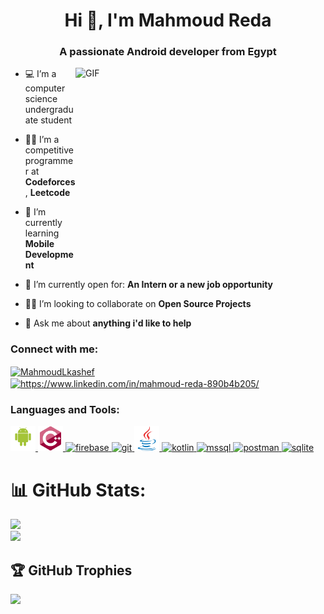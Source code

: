 <h1 align="center">Hi 👋, I'm Mahmoud Reda</h1>
<h3 align="center">A passionate Android developer from Egypt</h3>

<img align="right" alt="GIF" src="https://github.com/mahmoud-reda12/mahmoud-reda12/blob/main/code.gif?raw=true" width="400" height="300" />

- 💻 I’m a computer science undergraduate student 

- 👨‍💻 I’m a competitive programmer at **Codeforces**, **Leetcode**

- 🔭 I’m currently learning **Mobile Development**

- 🤝 I’m currently open for: **An Intern or a new job opportunity**

- 👨‍🔧 I’m looking to collaborate on **Open Source Projects**

- 💬 Ask me about **anything i'd like to help**

<h3 align="left">Connect with me:</h3>
<p align="left">
<a href="https://twitter.com/MahmoudLkashef" target="blank"><img align="center" src="https://raw.githubusercontent.com/rahuldkjain/github-profile-readme-generator/master/src/images/icons/Social/twitter.svg" alt="MahmoudLkashef" height="30" width="40" /></a>
<a href="https://www.linkedin.com/in/mahmoud-reda-890b4b205/" target="blank"><img align="center" src="https://raw.githubusercontent.com/rahuldkjain/github-profile-readme-generator/master/src/images/icons/Social/linked-in-alt.svg" alt="https://www.linkedin.com/in/mahmoud-reda-890b4b205/" height="30" width="40" /></a>
</p>

<h3 align="left">Languages and Tools:</h3>
<p align="left"> <a href="https://developer.android.com" target="_blank" rel="noreferrer"> <img src="https://raw.githubusercontent.com/devicons/devicon/master/icons/android/android-original-wordmark.svg" alt="android" width="40" height="40"/> </a> <a href="https://www.w3schools.com/cpp/" target="_blank" rel="noreferrer"> <img src="https://raw.githubusercontent.com/devicons/devicon/master/icons/cplusplus/cplusplus-original.svg" alt="cplusplus" width="40" height="40"/> </a> <a href="https://firebase.google.com/" target="_blank" rel="noreferrer"> <img src="https://www.vectorlogo.zone/logos/firebase/firebase-icon.svg" alt="firebase" width="40" height="40"/> </a> <a href="https://git-scm.com/" target="_blank" rel="noreferrer"> <img src="https://www.vectorlogo.zone/logos/git-scm/git-scm-icon.svg" alt="git" width="40" height="40"/> </a> <a href="https://www.java.com" target="_blank" rel="noreferrer"> <img src="https://raw.githubusercontent.com/devicons/devicon/master/icons/java/java-original.svg" alt="java" width="40" height="40"/> </a> <a href="https://kotlinlang.org" target="_blank" rel="noreferrer"> <img src="https://www.vectorlogo.zone/logos/kotlinlang/kotlinlang-icon.svg" alt="kotlin" width="40" height="40"/> </a> <a href="https://www.microsoft.com/en-us/sql-server" target="_blank" rel="noreferrer"> <img src="https://www.svgrepo.com/show/303229/microsoft-sql-server-logo.svg" alt="mssql" width="40" height="40"/> </a> <a href="https://postman.com" target="_blank" rel="noreferrer"> <img src="https://www.vectorlogo.zone/logos/getpostman/getpostman-icon.svg" alt="postman" width="40" height="40"/> </a> <a href="https://www.sqlite.org/" target="_blank" rel="noreferrer"> <img src="https://www.vectorlogo.zone/logos/sqlite/sqlite-icon.svg" alt="sqlite" width="40" height="40"/> </a> </p>


# 📊 GitHub Stats:
![](https://github-readme-streak-stats.herokuapp.com/?user=MahmoudLkashef&theme=radical&hide_border=false)<br/>
![](https://github-readme-stats.vercel.app/api/top-langs/?username=MahmoudLkashef&theme=radical&hide_border=false&include_all_commits=true&count_private=false&layout=compact)

## 🏆 GitHub Trophies
![](https://github-profile-trophy.vercel.app/?username=mahmoudlkashef&theme=radical&no-frame=false&no-bg=true&margin-w=4)
